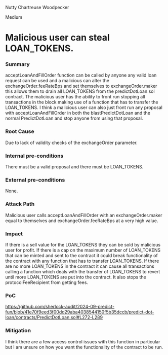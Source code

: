 Nutty Chartreuse Woodpecker

Medium

# Malicious user can steal LOAN_TOKENS.

### Summary

acceptLoanAndFillOrder function can be called by anyone any valid loan request can be used and a malicious can alter the exchangeOrder.feeRateBps and set themselves to exchangeOrder.maker this allows them to  drain all LOAN_TOKENS  from the predictDotLoan.sol contract.
The malicious user has the ability to front run stopping all transactions in the block making use of a function that has to transfer the LOAN_TOKENS.
I think a malicious user can also just front run any proposal with acceptLoanAndFillOrder in both the blastPredictDotLoan and the normal PredictDotLoan and stop anyone from using that proposal.

### Root Cause

Due to lack of validity checks of the exchangeOrder parameter.

### Internal pre-conditions

There must be a valid proposal and there must be LOAN_TOKENS.

### External pre-conditions

None.

### Attack Path

Malicious user calls acceptLoanAndFillOrder with an exchangeOrder.maker equal to themselves and exchangeOrder.feeRateBps at a very high value.

### Impact

If there is a sell value for the LOAN_TOKENS they can be sold by malicious user for profit.
If there is a cap on the maximum number of LOAN_TOKENS that can be minted and sent to the contract it could break functionality of the contract with any function that has to transfer LOAN_TOKENS.
If there are no more LOAN_TOKENS in the contract it can cause all transactions calling a function which deals with the transfer of LOAN_TOKENS to revert until more LOAN_TOKENS  are put into the contract.
It also stops the protocolFeeRecipient from getting fees.

### PoC

https://github.com/sherlock-audit/2024-09-predict-fun/blob/41e70f9eed3f00dd29aba4038544150f5b35dccb/predict-dot-loan/contracts/PredictDotLoan.sol#L272-L289



### Mitigation

I think there are a few access control issues with this function in particular but I am unsure on how you want the functionality of the contract to be run. 
